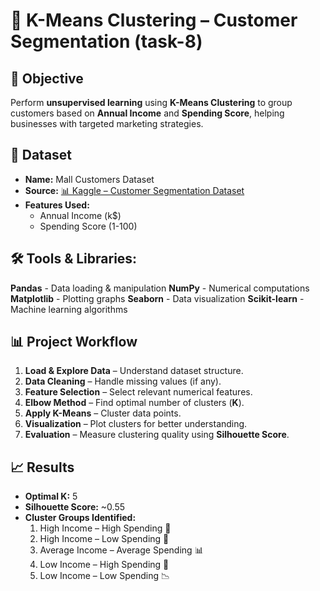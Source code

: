 # 🚀 K-Means Clustering – Customer Segmentation (task-8)

## 📌 Objective
Perform **unsupervised learning** using **K-Means Clustering** to group customers based on **Annual Income** and **Spending Score**, helping businesses with targeted marketing strategies.

## 📂 Dataset
- **Name:** Mall Customers Dataset  
- **Source:** [📊 Kaggle – Customer Segmentation Dataset](https://www.kaggle.com/datasets/vjchoudhary7/customer-segmentation-tutorial-in-python)  
- **Features Used:**  
  - Annual Income (k$)  
  - Spending Score (1-100)  

## 🛠️ Tools & Libraries:

 **Pandas**   - Data loading & manipulation 
 **NumPy**    - Numerical computations 
 **Matplotlib** - Plotting graphs 
 **Seaborn**  - Data visualization 
 **Scikit-learn** -Machine learning algorithms 


## 📊 Project Workflow
1. **Load & Explore Data** – Understand dataset structure.
2. **Data Cleaning** – Handle missing values (if any).
3. **Feature Selection** – Select relevant numerical features.
4. **Elbow Method** – Find optimal number of clusters (**K**).
5. **Apply K-Means** – Cluster data points.
6. **Visualization** – Plot clusters for better understanding.
7. **Evaluation** – Measure clustering quality using **Silhouette Score**.


## 📈 Results
- **Optimal K:** 5  
- **Silhouette Score:** ~0.55  
- **Cluster Groups Identified:**
  1. High Income – High Spending 💸
  2. High Income – Low Spending 🏦
  3. Average Income – Average Spending 📊
  4. Low Income – High Spending 🎯
  5. Low Income – Low Spending 📉
